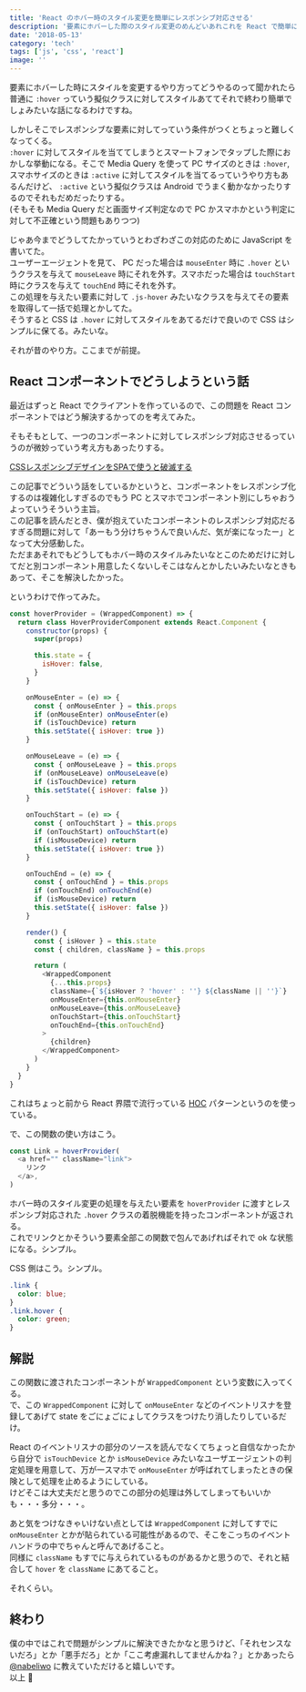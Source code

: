 ```yaml
---
title: 'React のホバー時のスタイル変更を簡単にレスポンシブ対応させる'
description: '要素にホバーした際のスタイル変更のめんどいあれこれを React で簡単にやっちゃう話です。'
date: '2018-05-13'
category: 'tech'
tags: ['js', 'css', 'react']
image: ''
---
```


要素にホバーした時にスタイルを変更するやり方ってどうやるのって聞かれたら普通に `:hover` っていう擬似クラスに対してスタイルあててそれで終わり簡単でしょみたいな話になるわけですね。

しかしそこでレスポンシブな要素に対してっていう条件がつくとちょっと難しくなってくる。  
`:hover` に対してスタイルを当ててしまうとスマートフォンでタップした際におかしな挙動になる。そこで Media Query を使って PC サイズのときは `:hover`, スマホサイズのときは `:active` に対してスタイルを当てるっていうやり方もあるんだけど、 `:active` という擬似クラスは Android でうまく動かなかったりするのでそれもだめだったりする。  
(そもそも Media Query だと画面サイズ判定なので PC かスマホかという判定に対して不正確という問題もありつつ)

じゃあ今までどうしてたかっていうとわざわざこの対応のために JavaScript を書いてた。  
ユーザーエージェントを見て、 PC だった場合は `mouseEnter` 時に `.hover` というクラスを与えて `mouseLeave` 時にそれを外す。スマホだった場合は `touchStart` 時にクラスを与えて `touchEnd` 時にそれを外す。  
この処理を与えたい要素に対して `.js-hover` みたいなクラスを与えてその要素を取得して一括で処理とかしてた。  
そうすると CSS は `.hover` に対してスタイルをあてるだけで良いので CSS はシンプルに保てる。みたいな。

それが昔のやり方。ここまでが前提。

## React コンポーネントでどうしようという話

最近はずっと React でクライアントを作っているので、この問題を React コンポーネントではどう解決するかってのを考えてみた。

そもそもとして、一つのコンポーネントに対してレスポンシブ対応させるっていうのが微妙っていう考え方もあったりする。

[CSSレスポンシブデザインをSPAで使うと破滅する](https://scrapbox.io/shokai/CSS%E3%83%AC%E3%82%B9%E3%83%9D%E3%83%B3%E3%82%B7%E3%83%96%E3%83%87%E3%82%B6%E3%82%A4%E3%83%B3%E3%82%92SPA%E3%81%A7%E4%BD%BF%E3%81%86%E3%81%A8%E7%A0%B4%E6%BB%85%E3%81%99%E3%82%8B)

この記事でどういう話をしているかというと、コンポーネントをレスポンシブ化するのは複雑化しすぎるのでもう PC とスマホでコンポーネント別にしちゃおうよっていうそういう主旨。  
この記事を読んだとき、僕が抱えていたコンポーネントのレスポンシブ対応だるすぎる問題に対して「あーもう分けちゃうんで良いんだ、気が楽になったー」となって大分感動した。  
ただまあそれでもどうしてもホバー時のスタイルみたいなとこのためだけに対してだと別コンポーネント用意したくないしそこはなんとかしたいみたいなときもあって、そこを解決したかった。

というわけで作ってみた。

```js
const hoverProvider = (WrappedComponent) => {
  return class HoverProviderComponent extends React.Component {
    constructor(props) {
      super(props)

      this.state = {
        isHover: false,
      }
    }

    onMouseEnter = (e) => {
      const { onMouseEnter } = this.props
      if (onMouseEnter) onMouseEnter(e)
      if (isTouchDevice) return
      this.setState({ isHover: true })
    }

    onMouseLeave = (e) => {
      const { onMouseLeave } = this.props
      if (onMouseLeave) onMouseLeave(e)
      if (isTouchDevice) return
      this.setState({ isHover: false })
    }

    onTouchStart = (e) => {
      const { onTouchStart } = this.props
      if (onTouchStart) onTouchStart(e)
      if (isMouseDevice) return
      this.setState({ isHover: true })
    }

    onTouchEnd = (e) => {
      const { onTouchEnd } = this.props
      if (onTouchEnd) onTouchEnd(e)
      if (isMouseDevice) return
      this.setState({ isHover: false })
    }

    render() {
      const { isHover } = this.state
      const { children, className } = this.props

      return (
        <WrappedComponent
          {...this.props}
          className={`${isHover ? 'hover' : ''} ${className || ''}`}
          onMouseEnter={this.onMouseEnter}
          onMouseLeave={this.onMouseLeave}
          onTouchStart={this.onTouchStart}
          onTouchEnd={this.onTouchEnd}
        >
          {children}
        </WrappedComponent>
      )
    }
  }
}
```

これはちょっと前から React 界隈で流行っている [HOC](https://postd.cc/react-higher-order-components-in-depth/) パターンというのを使っている。

で、この関数の使い方はこう。

```js
const Link = hoverProvider(
  <a href="" className="link">
    リンク
  </a>,
)
```

ホバー時のスタイル変更の処理を与えたい要素を `hoverProvider` に渡すとレスポンシブ対応された `.hover` クラスの着脱機能を持ったコンポーネントが返される。  
これでリンクとかそういう要素全部この関数で包んであげればそれで ok な状態になる。シンプル。

CSS 側はこう。シンプル。

```css
.link {
  color: blue;
}
.link.hover {
  color: green;
}
```

## 解説

この関数に渡されたコンポーネントが `WrappedComponent` という変数に入ってくる。  
で、この `WrappedComponent` に対して `onMouseEnter` などのイベントリスナを登録してあげて state をごにょごにょしてクラスをつけたり消したりしているだけ。

React のイベントリスナの部分のソースを読んでなくてちょっと自信なかったから自分で `isTouchDevice` とか `isMouseDevice` みたいなユーザエージェントの判定処理を用意して、万が一スマホで `onMouseEnter` が呼ばれてしまったときの保険として処理を止めるようにしている。  
けどそこは大丈夫だと思うのでこの部分の処理は外してしまってもいいかも・・・多分・・・。

あと気をつけなきゃいけない点としては `WrappedComponent` に対してすでに `onMouseEnter` とかが貼られている可能性があるので、そこをこっちのイベントハンドラの中でちゃんと呼んであげること。  
同様に `className` もすでに与えられているものがあるかと思うので、それと結合して `hover` を `className` にあてること。

それくらい。

## 終わり

僕の中ではこれで問題がシンプルに解決できたかなと思うけど、「それセンスないだろ」とか「悪手だろ」とか「ここ考慮漏れしてませんかね？」とかあったら [@nabeliwo](https://twitter.com/nabeliwo) に教えていただけると嬉しいです。  
以上 :beer:
